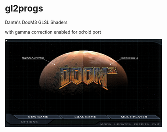 gl2progs
========

Dante's DooM3 GLSL Shaders

with gamma correction enabled for odroid port 

![gl2progs](https://github.com/AreaScout/dante-doom3-odroid/raw/gh-pages/images/doom3_bright.png)
